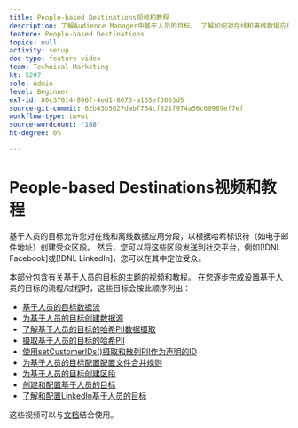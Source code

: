 ```yaml
---
title: People-based Destinations视频和教程
description: 了解Audience Manager中基于人员的目标。 了解如何对在线和离线数据应用分段以根据哈希标识符（如电子邮件地址等）创建受众区段！
feature: People-based Destinations
topics: null
activity: setup
doc-type: feature video
team: Technical Marketing
kt: 5207
role: Admin
level: Beginner
exl-id: 80c37014-896f-4ed1-8673-a135ef3063d5
source-git-commit: 62b43b5627dabf754cf821f974a56c60989ef7ef
workflow-type: tm+mt
source-wordcount: '188'
ht-degree: 0%

---
```


# People-based Destinations视频和教程

基于人员的目标允许您对在线和离线数据应用分段，以根据哈希标识符（如电子邮件地址）创建受众区段。 然后，您可以将这些区段发送到社交平台，例如[!DNL Facebook]或[!DNL LinkedIn]，您可以在其中定位受众。

本部分包含有关基于人员的目标的主题的视频和教程。 在您逐步完成设置基于人员的目标的流程/过程时，这些目标会按此顺序列出：

* [基于人员的目标数据流](people-based-destinations-data-flow.md)
* [为基于人员的目标创建数据源](creating-a-data-source-for-people-based-destinations.md)
* [了解基于人员的目标的哈希PII数据摄取](understanding-hashed-pii-data-ingestion-for-people-based-destinations.md)
* [摄取基于人员的目标的哈希PII](ingesting-hashed-pii-for-people-based-destinations.md)
* [使用setCustomerIDs()摄取和散列PII作为声明的ID](using-setcustomerids-to-ingest-and-hash-pii-as-a-declared-id.md)
* [为基于人员的目标配置配置文件合并规则](configuring-profile-merge-rules-for-people-based-destinations.md)
* [为基于人员的目标创建区段](creating-segments-for-people-based-destinations.md)
* [创建和配置基于人员的目标](create-and-configure-people-based-destinations.md)
* [了解和配置LinkedIn基于人员的目标](understanding-and-configuring-the-linkedin-pbd.md)

这些视频可以与[文档](https://experienceleague.adobe.com/docs/audience-manager/user-guide/features/destinations/people-based/people-based-destinations-overview.html?lang=zh-Hans)结合使用。
